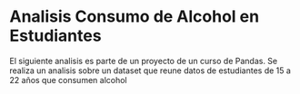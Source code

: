 # Analisis Consumo de Alcohol en Estudiantes
El siguiente analisis es parte de un proyecto de un curso de Pandas.
Se realiza un analisis sobre un dataset que reune datos de estudiantes de 15 a 22 años que consumen alcohol
